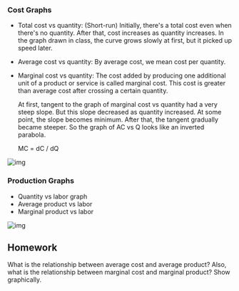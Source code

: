 ### Cost Graphs

- Total cost vs quantity: (Short-run) Initially, there's a total cost even when there's no quantity. After that, cost increases as quantity increases. In the graph drawn in class, the curve grows slowly at first, but it picked up speed later.
- Average cost vs quantity: By average cost, we mean cost per quantity.

- Marginal cost vs quantity: The cost added by producing one additional unit of a product or service is called marginal cost. This cost is greater than average cost after crossing a certain quantity.

  At first, tangent to the graph of marginal cost vs quantity had a very steep slope. But this slope decreased as quantity increased. At some point, the slope becomes minimum. After that, the tangent gradually became steeper. So the graph of AC vs Q looks like an inverted parabola.

  MC = dC / dQ

![img](https://i.imgur.com/NgSiInH.png)

### Production Graphs

- Quantity vs labor graph
- Average product vs labor
- Marginal product vs labor

![img](https://i.imgur.com/eAdhqXi.png)

## **Homework**

What is the relationship between average cost and average product? Also, what is the relationship between marginal cost and marginal product? Show graphically.
